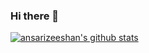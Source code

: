 ### Hi there 👋
<a href="https://github.com/anuraghazra/github-readme-stats">
<img src="https://github-readme-stats.vercel.app/api/?username=ansarizeeshan" alt="ansarizeeshan's github stats" style="max-width:100%;">
</a>
